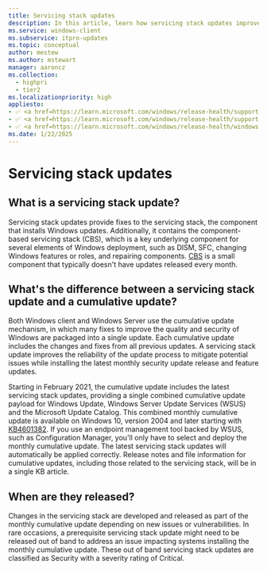 ```yaml
---
title: Servicing stack updates
description: In this article, learn how servicing stack updates improve the code that installs the other updates.
ms.service: windows-client
ms.subservice: itpro-updates
ms.topic: conceptual
author: mestew
ms.author: mstewart
manager: aaroncz
ms.collection:
  - highpri
  - tier2
ms.localizationpriority: high
appliesto: 
- ✅ <a href=https://learn.microsoft.com/windows/release-health/supported-versions-windows-client target=_blank>Windows 11</a>
- ✅ <a href=https://learn.microsoft.com/windows/release-health/supported-versions-windows-client target=_blank>Windows 10</a>
- ✅ <a href=https://learn.microsoft.com/windows/release-health/windows-server-release-info target=_blank>Windows Server </a>
ms.date: 1/22/2025
---
```


# Servicing stack updates

## What is a servicing stack update?

Servicing stack updates provide fixes to the servicing stack, the component that installs Windows updates. Additionally, it contains the component-based servicing stack (CBS), which is a key underlying component for several elements of Windows deployment, such as DISM, SFC, changing Windows features or roles, and repairing components. [CBS](https://techcommunity.microsoft.com/t5/ask-the-performance-team/understanding-component-based-servicing/ba-p/373012) is a small component that typically doesn't have updates released every month.


## What's the difference between a servicing stack update and a cumulative update?

Both Windows client and Windows Server use the cumulative update mechanism, in which many fixes to improve the quality and security of Windows are packaged into a single update. Each cumulative update includes the changes and fixes from all previous updates. A servicing stack update improves the reliability of the update process to mitigate potential issues while installing the latest monthly security update release and feature updates. 

Starting in February 2021, the cumulative update includes the latest servicing stack updates, providing a single combined cumulative update payload for Windows Update, Windows Server Update Services (WSUS) and the Microsoft Update Catalog. This combined monthly cumulative update is available on Windows 10, version 2004 and later starting with [KB4601382](https://support.microsoft.com/kb/4601382). If you use an endpoint management tool backed by WSUS, such as Configuration Manager, you'll only have to select and deploy the monthly cumulative update. The latest servicing stack updates will automatically be applied correctly. Release notes and file information for cumulative updates, including those related to the servicing stack, will be in a single KB article. 


## When are they released?

Changes in the servicing stack are developed and released as part of the monthly cumulative update depending on new issues or vulnerabilities. In rare occasions, a prerequisite servicing stack update might need to be released out of band to address an issue impacting systems installing the monthly cumulative update. These out of band servicing stack updates are classified as Security with a severity rating of Critical.

